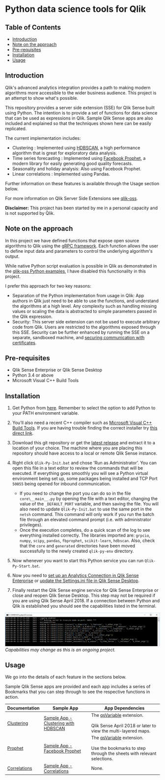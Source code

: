 # Python data science tools for Qlik

## Table of Contents

- [Introduction](#introduction)
- [Note on the approach](#note-on-the-approach)
- [Pre-requisites](#pre-requisites)
- [Installation](#installation)
- [Usage](#usage)


## Introduction
Qlik's advanced analytics integration provides a path to making modern algorithms more accessible to the wider business audience. This project is an attempt to show what's possible.

This repository provides a server side extension (SSE) for Qlik Sense built using Python. The intention is to provide a set of functions for data science that can be used as expressions in Qlik. Sample Qlik Sense apps are also included and explained so that the techniques shown here can be easily replicated.

The current implementation includes:

- Clustering : Implemented using [HDBSCAN](https://hdbscan.readthedocs.io/en/latest/comparing_clustering_algorithms.html), a high performance algorithm that is great for exploratory data analysis.  
- Time series forecasting : Implemented using [Facebook Prophet](https://research.fb.com/prophet-forecasting-at-scale/), a modern library for easily generating good quality forecasts.
- Seasonality and holiday analysis: Also using Facebook Prophet.
- Linear correlations : Implemented using Pandas.

Further information on these features is available through the Usage section below.

For more information on Qlik Server Side Extensions see [qlik-oss](https://github.com/qlik-oss/server-side-extension).

**Disclaimer:** This project has been started by me in a personal capacity and is not supported by Qlik. 


## Note on the approach
In this project we have defined functions that expose open source algorithms to Qlik using the [gRPC framework](http://www.grpc.io/). Each function allows the user to define input data and parameters to control the underlying algorithm's output. 

While native Python script evaluation is possible in Qlik as demonstrated in the [qlik-oss Python examples](https://github.com/qlik-oss/server-side-extension/blob/master/examples/python/GetStarted.md), I have disabled this functionality in this project. 

I prefer this approach for two key reasons:
- Separation of the Python implementation from usage in Qlik: App authors in Qlik just need to be able to use the functions, and understand the algorithms at a high level. Any complexity such as handling missing values or scaling the data is abstracted to simple parameters passed in the Qlik expression.
- Security: This server side extension can not be used to execute arbitrary code from Qlik. Users are restricted to the algorithms exposed through this SSE. Security can be further enhanced by running the SSE on a separate, sandboxed machine, and [securing communication with certificates](https://github.com/qlik-oss/server-side-extension/blob/master/generate_certs_guide/README.md).


## Pre-requisites

- Qlik Sense Enterprise or Qlik Sense Desktop
- Python 3.4 or above
- Microsoft Visual C++ Build Tools


## Installation

1. Get Python from [here](https://www.python.org/downloads/). Remember to select the option to add Python to your PATH environment variable.

2. You'll also need a recent C++ compiler such as [Microsoft Visual C++ Build Tools](http://landinghub.visualstudio.com/visual-cpp-build-tools). If you are having trouble finding the correct installer try [this direct link](https://www.visualstudio.com/thank-you-downloading-visual-studio/?sku=BuildTools&rel=15).

3. Download this git repository or get the [latest release](https://github.com/nabeel-qlik/qlik-py-tools/releases) and extract it to a location of your choice. The machine where you are placing this repository should have access to a local or remote Qlik Sense instance.

4. Right click `Qlik-Py-Init.bat` and chose 'Run as Administrator'. You can open this file in a text editor to review the commands that will be executed. If everything goes smoothly you will see a Python virtual environment being set up, some packages being installed and TCP Port `50055` being opened for inbound communication. 
     - If you need to change the port you can do so in the file `core\__main__.py` by opening the file with a text editor, changing the value of the `_DEFAULT_PORT` variable, and then saving the file. You will also need to update `Qlik-Py-Init.bat` to use the same port in the `netsh` command. This command will only work if you run the batch file through an elevated command prompt (i.e. with administrator privileges).
     - Once the execution completes, do a quick scan of the log to see everything installed correctly. The libraries imported are: `grpcio`, `numpy`, `scipy`, `pandas`, `fbprophet`, `scikit-learn`, `hdbscan`. Also, check that the `core` and `generated` directories have been moved successfully to the newly created `qlik-py-env` directory.

5. Now whenever you want to start this Python service you can run `Qlik-Py-Start.bat`.

6. Now you need to [set up an Analytics Connection in Qlik Sense Enterprise](https://help.qlik.com/en-US/sense/February2018/Subsystems/ManagementConsole/Content/create-analytic-connection.htm) or [update the Settings.ini file in Qlik Sense Desktop](https://help.qlik.com/en-US/sense/February2018/Subsystems/Hub/Content/Introduction/configure-analytic-connection-desktop.htm).

7. Finally restart the Qlik Sense engine service for Qlik Sense Enterprise or close and reopen Qlik Sense Desktop. This step may not be required if you are using Qlik Sense April 2018. If a connection between Python and Qlik is established you should see the capabilities listed in the terminal.

![handshake log](images/Run-02.png)
*Capabilities may change as this is an ongoing project.*


## Usage

We go into the details of each feature in the sections below.

Sample Qlik Sense apps are provided and each app includes a series of Bookmarks that you can step through to see the respective functions in action.

| Documentation | Sample App | App Dependencies |
| --- | --- | --- |
| [Clustering](Clustering.md) | [Sample App - Clustering with HDBSCAN](Sample_App_Clustering.qvf) | The [qsVariable](https://github.com/erikwett/qsVariable) extension. <br/><br/>Qlik Sense April 2018 or later to view the multi-layered maps. |
| [Prophet](Prophet.md) | [Sample App - Facebook Prophet](Sample_App_Prophet.qvf) | The [qsVariable](https://github.com/erikwett/qsVariable) extension. <br/><br/>Use the bookmarks to step through the sheets with relevant selections. |
| [Correlations](Correlation.md) | [Sample App - Correlations](Sample_App_Correlations.qvf) | None. |
